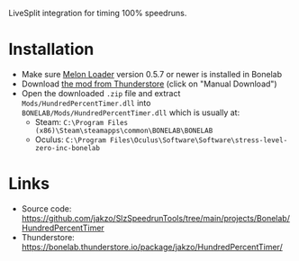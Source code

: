 LiveSplit integration for timing 100% speedruns.

# Installation

- Make sure [Melon Loader](https://melonwiki.xyz/#/?id=what-is-melonloader) version 0.5.7 or newer is installed in Bonelab
- Download [the mod from Thunderstore](https://bonelab.thunderstore.io/package/jakzo/HundredPercentTimer/) (click on "Manual Download")
- Open the downloaded `.zip` file and extract `Mods/HundredPercentTimer.dll` into `BONELAB/Mods/HundredPercentTimer.dll` which is usually at:
  - Steam: `C:\Program Files (x86)\Steam\steamapps\common\BONELAB\BONELAB`
  - Oculus: `C:\Program Files\Oculus\Software\Software\stress-level-zero-inc-bonelab`

# Links

- Source code: https://github.com/jakzo/SlzSpeedrunTools/tree/main/projects/Bonelab/HundredPercentTimer
- Thunderstore: https://bonelab.thunderstore.io/package/jakzo/HundredPercentTimer/
